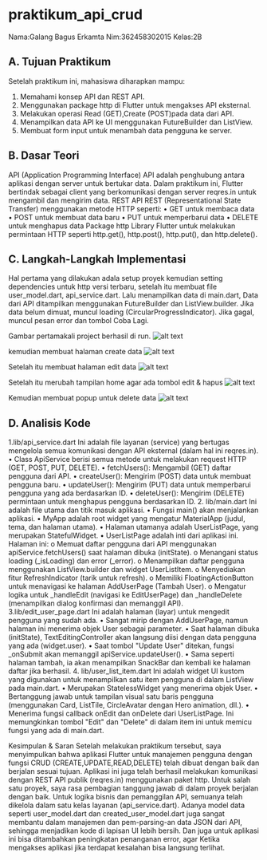 # praktikum_api_crud
Nama:Galang Bagus Erkamta
Nim:362458302015
Kelas:2B

## A. Tujuan Praktikum
Setelah praktikum ini, mahasiswa diharapkan mampu:
1.	Memahami konsep API dan REST API.
2.	Menggunakan package http di Flutter untuk mengakses API eksternal.
3.	Melakukan operasi Read (GET),Create (POST)pada data dari API.
4.	Menampilkan data API ke UI menggunakan FutureBuilder dan ListView.
5.	Membuat form input untuk menambah data pengguna ke server.

## B. Dasar Teori
API (Application Programming Interface)
API adalah penghubung antara aplikasi dengan server untuk bertukar data. Dalam praktikum ini, Flutter bertindak sebagai client yang berkomunikasi dengan server reqres.in untuk mengambil dan mengirim data.
REST API
REST (Representational State Transfer) menggunakan metode HTTP seperti:
•	GET untuk membaca data
•	POST untuk membuat data baru
•	PUT untuk memperbarui data
•	DELETE untuk menghapus data
Package http
Library Flutter untuk melakukan permintaan HTTP seperti http.get(), http.post(), http.put(), dan http.delete().

## C. Langkah-Langkah Implementasi
 Hal pertama yang dilakukan adala setup proyek kemudian setting dependencies untuk http versi  terbaru, setelah itu membuat file user_model.dart, api_service.dart.
Lalu menampilkan data di main.dart, Data dari API ditampilkan menggunakan FutureBuilder dan ListView.builder. Jika data belum dimuat, muncul loading (CircularProgressIndicator).
Jika gagal, muncul pesan error dan tombol Coba Lagi.

Gambar pertamakali project berhasil di run.
![alt text](<WhatsApp Image 2025-10-27 at 23.03.59.jpeg>)

kemudian membuat halaman create data
![alt text](<WhatsApp Image 2025-10-28 at 00.14.04.jpeg>)

Setelah itu membuat halaman edit data
![alt text](<WhatsApp Image 2025-10-27 at 23.51.17 (1).jpeg>)
 
Setelah itu merubah tampilan home agar ada tombol edit & hapus
 ![alt text](<WhatsApp Image 2025-10-27 at 23.51.17 (2).jpeg>)

Kemudian membuat popup untuk delete data
 ![alt text](<WhatsApp Image 2025-10-27 at 23.51.17.jpeg>)
## D. Analisis Kode
1.lib/api_service.dart
Ini adalah file layanan (service) yang bertugas mengelola semua komunikasi dengan API eksternal (dalam hal ini reqres.in).
•	Class ApiService berisi semua metode untuk melakukan request HTTP (GET, POST, PUT, DELETE).
•	fetchUsers(): Mengambil (GET) daftar pengguna dari API.
•	createUser(): Mengirim (POST) data untuk membuat pengguna baru.
•	updateUser(): Mengirim (PUT) data untuk memperbarui pengguna yang ada berdasarkan ID.
•	deleteUser(): Mengirim (DELETE) permintaan untuk menghapus pengguna berdasarkan ID.
2. lib/main.dart
Ini adalah file utama dan titik masuk aplikasi.
•	Fungsi main() akan menjalankan aplikasi.
•	MyApp adalah root widget yang mengatur MaterialApp (judul, tema, dan halaman utama).
•	Halaman utamanya adalah UserListPage, yang merupakan StatefulWidget.
•	UserListPage adalah inti dari aplikasi ini. Halaman ini:
o	Memuat daftar pengguna dari API menggunakan apiService.fetchUsers() saat halaman dibuka (initState).
o	Menangani status loading (_isLoading) dan error (_error).
o	Menampilkan daftar pengguna menggunakan ListView.builder dan widget UserListItem.
o	Menyediakan fitur RefreshIndicator (tarik untuk refresh).
o	Memiliki FloatingActionButton untuk menavigasi ke halaman AddUserPage (Tambah User).
o	Mengatur logika untuk _handleEdit (navigasi ke EditUserPage) dan _handleDelete (menampilkan dialog konfirmasi dan memanggil API).
3.lib/edit_user_page.dart
Ini adalah halaman (layar) untuk mengedit pengguna yang sudah ada.
•	Sangat mirip dengan AddUserPage, namun halaman ini menerima objek User sebagai parameter.
•	Saat halaman dibuka (initState), TextEditingController akan langsung diisi dengan data pengguna yang ada (widget.user).
•	Saat tombol "Update User" ditekan, fungsi _onSubmit akan memanggil apiService.updateUser().
•	Sama seperti halaman tambah, ia akan menampilkan SnackBar dan kembali ke halaman daftar jika berhasil.
4. lib/user_list_item.dart
Ini adalah widget UI kustom yang digunakan untuk menampilkan satu item pengguna di dalam ListView pada main.dart.
•	Merupakan StatelessWidget yang menerima objek User.
•	Bertanggung jawab untuk tampilan visual satu baris pengguna (menggunakan Card, ListTile, CircleAvatar dengan Hero animation, dll.).
•	Menerima fungsi callback onEdit dan onDelete dari UserListPage. Ini memungkinkan tombol "Edit" dan "Delete" di dalam item ini untuk memicu fungsi yang ada di main.dart.

Kesimpulan & Saran
Setelah melakukan praktikum tersebut, saya menyimpulkan bahwa aplikasi Flutter untuk manajemen pengguna dengan fungsi CRUD (CREATE,UPDATE,READ,DELETE) telah dibuat dengan baik dan berjalan sesuai tujuan. Aplikasi ini juga telah berhasil melakukan komunikasi dengan REST API publik (reqres.in) menggunakan paket http. Untuk salah satu proyek, saya rasa pembagian tanggung jawab di dalam proyek berjalan dengan baik. Untuk logika bisnis dan pemanggilan API, semuanya telah dikelola dalam satu kelas layanan (api_service.dart). Adanya model data seperti user_model.dart dan created_user_model.dart juga sangat membantu dalam manajemen dan pem-parsing-an data JSON dari API, sehingga menjadikan kode di lapisan UI lebih bersih. Dan juga  untuk aplikasi ini bisa ditambahkan peningkatan penanganan error, agar Ketika mengakses aplikasi jika terdapat kesalahan bisa langsung terlihat.


